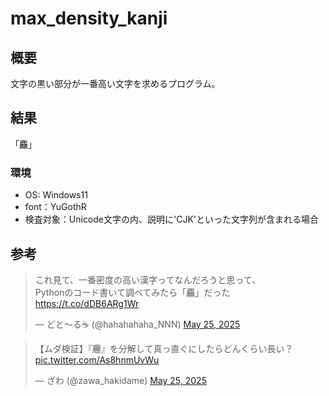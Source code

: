# max_density_kanji
## 概要
文字の黒い部分が一番高い文字を求めるプログラム。

## 結果
「麤」

### 環境
- OS: Windows11
- font：YuGothR
- 検査対象：Unicode文字の内、説明に'CJK'といった文字列が含まれる場合

## 参考
<blockquote class="twitter-tweet"><p lang="ja" dir="ltr">これ見て、一番密度の高い漢字ってなんだろうと思って、<br>Pythonのコード書いて調べてみたら「麤」だった <a href="https://t.co/dDB6ARg1Wr">https://t.co/dDB6ARg1Wr</a></p>&mdash; どと～る☕ (@hahahahaha_NNN) <a href="https://twitter.com/hahahahaha_NNN/status/1926640086034059540?ref_src=twsrc%5Etfw">May 25, 2025</a></blockquote> <script async src="https://platform.twitter.com/widgets.js" charset="utf-8"></script>

<blockquote class="twitter-tweet"><p lang="ja" dir="ltr">【ムダ検証】『𰻞』を分解して真っ直ぐにしたらどんくらい長い？ <a href="https://t.co/As8hnmUvWu">pic.twitter.com/As8hnmUvWu</a></p>&mdash; ざわ (@zawa_hakidame) <a href="https://twitter.com/zawa_hakidame/status/1926618156237193676?ref_src=twsrc%5Etfw">May 25, 2025</a></blockquote> <script async src="https://platform.twitter.com/widgets.js" charset="utf-8"></script>